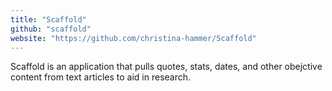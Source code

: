```yaml
---
title: "Scaffold"
github: "scaffold"
website: "https://github.com/christina-hammer/Scaffold"
---
```


Scaffold is an application that pulls quotes, stats, dates, and other obejctive content from text articles to aid in research.
